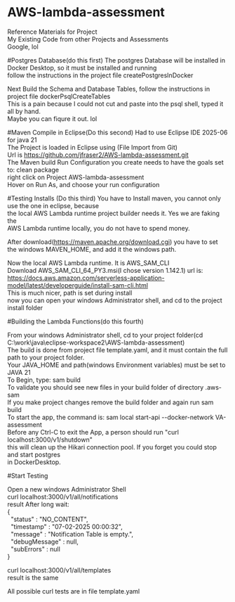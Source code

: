 # AWS-lambda-assessment

Reference Materials for Project<br/>
My Existing Code from other Projects and Assessments<br/>
Google, lol<br/>

#Postgres Database(do this first)
The postgres Database will be installed in Docker Desktop, so it must be installed and running<br/>
follow the instructions in the project file createPostgresInDocker<br/>

Next Build the Schema and Database Tables, follow the instructions in project file dockerPsqlCreateTables<br/>
This is a pain because I could not cut and paste into the psql shell, typed it all by hand.<br/>
Maybe you can fiqure it out. lol <br/>

#Maven Compile in Eclipse(Do this second)
Had to use Eclipse IDE 2025-06 for java 21<br/>
The Project is loaded in Eclipse using (File Import from Git)<br/>
Url is https://github.com/jfraser2/AWS-lambda-assessment.git<br/>
The Maven build Run Configuration you create needs to have the goals set to: clean package<br/>
right click on Project AWS-lambda-assessment<br>
Hover on Run As, and choose your run configuration<br/>

#Testing Installs (Do this third)
You have to Install maven, you cannot only use the one in eclipse, because<br/>
the local AWS Lambda runtime project builder needs it. Yes we are faking the <br/>
AWS Lambda runtime locally, you do not have to spend money.<br/>

After download(https://maven.apache.org/download.cgi) you have to set<br/>
the windows MAVEN\_HOME, and add it the windows path.<br/>

Now the local AWS Lambda runtime. It is AWS\_SAM\_CLI<br/>
Download AWS\_SAM\_CLI\_64\_PY3.msi(I chose version 1.142.1) url is:<br/>
https://docs.aws.amazon.com/serverless-application-model/latest/developerguide/install-sam-cli.html<br/>
This is much nicer, path is set during install<br/>
now you can open your windows Administrator shell, and cd to the project install folder<br/>

#Building the Lambda Functions(do this fourth)

From your windows Administrator shell, cd to your project folder(cd C:\work\java\eclipse-workspace2\AWS-lambda-assessment)<br/>
The build is done from project file template.yaml, and it must contain the full path to your project folder.<br/>
Your JAVA_HOME and path(windows Environment variables) must be set to JAVA 21<br/>
To Begin, type: sam build <br/>
To validate you should see new files in your build folder of directory .aws-sam<br/>
If you make project changes remove the build folder and again run sam build<br/>
To start the app, the command is: sam local start-api --docker-network VA-assessment<br/>
Before any Ctrl-C to exit the App, a person should run "curl localhost:3000/v1/shutdown"<br/>
this will clean up the Hikari connection pool. If you forget you could stop and start postgres<br/>
in DockerDesktop.<br/>

#Start Testing

Open a new windows Administrator Shell<br/>
curl localhost:3000/v1/all/notifications<br/>
result After long wait:<br/>
{<br/>
&nbsp; "status" : "NO\_CONTENT",<br/>
&nbsp; "timestamp" : "07-02-2025 00:00:32",<br/>
&nbsp; "message" : "Notification Table is empty.",<br/>
&nbsp; "debugMessage" : null,<br/>
&nbsp; "subErrors" : null<br/>
}<br/>

curl localhost:3000/v1/all/templates<br/>
result is the same<br/>

All possible curl tests are in file template.yaml<br/>



















